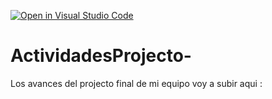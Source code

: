 [![Open in Visual Studio Code](https://classroom.github.com/assets/open-in-vscode-c66648af7eb3fe8bc4f294546bfd86ef473780cde1dea487d3c4ff354943c9ae.svg)](https://classroom.github.com/online_ide?assignment_repo_id=8492750&assignment_repo_type=AssignmentRepo)
# ActividadesProjecto-
Los avances del projecto final de mi equipo voy a subir aqui : 
